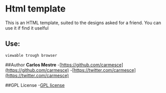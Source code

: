 # Html template

This is an HTML template, suited to the designs asked for a friend.
You can use it if find it uselful

## Use:
	viewable trough browser

##Author
**Carlos Mestre**
-[https://github.com/carmesce](https://github.com/carmesce)
-[https://twitter.com/carmesce](https://twitter.com/carmesce)


##GPL License
-[GPL license](./gpl.txt)